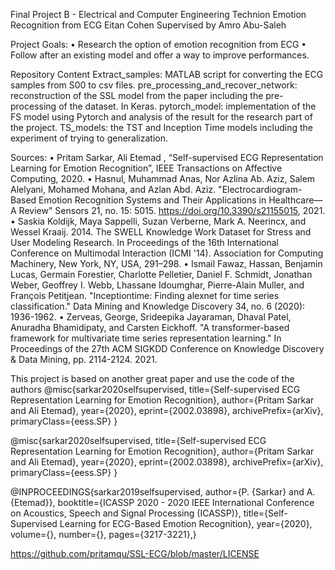 Final Project B - Electrical and Computer Engineering Technion
Emotion Recognition from ECG
Eitan Cohen
Supervised by Amro Abu-Saleh

Project Goals:
•	Research the option of emotion recognition from ECG
•	Follow after an existing model and offer a way to improve performances.

Repository Content
Extract_samples: MATLAB script for converting the ECG samples from S00 to csv files.
pre_processing_and_recover_network:  reconstruction of the  SSL model from the paper including the pre-processing of the dataset. In Keras.
pytorch_model: implementation of the FS model using Pytorch and analysis of the result  for the research part of the project.
TS_models: the TST and Inception Time models including the experiment of trying to generalization.


Sources:
•	Pritam Sarkar, Ali Etemad , “Self-supervised ECG Representation Learning for Emotion Recognition”, IEEE Transactions on Affective Computing, 2020.
•	Hasnul, Muhammad Anas, Nor Azlina Ab. Aziz, Salem Alelyani, Mohamed Mohana, and Azlan Abd. Aziz. "Electrocardiogram-Based Emotion Recognition Systems and Their Applications in Healthcare—A Review" Sensors 21, no. 15: 5015. https://doi.org/10.3390/s21155015, 2021.
•	Saskia Koldijk, Maya Sappelli, Suzan Verberne, Mark A. Neerincx, and Wessel Kraaij. 2014. The SWELL Knowledge Work Dataset for Stress and User Modeling Research. In Proceedings of the 16th International Conference on Multimodal Interaction (ICMI '14). Association for Computing Machinery, New York, NY, USA, 291–298. 
•	Ismail Fawaz, Hassan, Benjamin Lucas, Germain Forestier, Charlotte Pelletier, Daniel F. Schmidt, Jonathan Weber, Geoffrey I. Webb, Lhassane Idoumghar, Pierre-Alain Muller, and François Petitjean. "Inceptiontime: Finding alexnet for time series classification." Data Mining and Knowledge Discovery 34, no. 6 (2020): 1936-1962.
•	Zerveas, George, Srideepika Jayaraman, Dhaval Patel, Anuradha Bhamidipaty, and Carsten Eickhoff. "A transformer-based framework for multivariate time series representation learning." In Proceedings of the 27th ACM SIGKDD Conference on Knowledge Discovery & Data Mining, pp. 2114-2124. 2021.

This project is based on another great paper and use the code of the authors
@misc{sarkar2020selfsupervised,
    title={Self-supervised ECG Representation Learning for Emotion Recognition},
    author={Pritam Sarkar and Ali Etemad},
    year={2020},
    eprint={2002.03898},
    archivePrefix={arXiv},
    primaryClass={eess.SP}
}

@misc{sarkar2020selfsupervised,
    title={Self-supervised ECG Representation Learning for Emotion Recognition},
    author={Pritam Sarkar and Ali Etemad},
    year={2020},
    eprint={2002.03898},
    archivePrefix={arXiv},
    primaryClass={eess.SP}
}

@INPROCEEDINGS{sarkar2019selfsupervised,
  author={P. {Sarkar} and A. {Etemad}},
  booktitle={ICASSP 2020 - 2020 IEEE International Conference on Acoustics, Speech and Signal Processing (ICASSP)}, 
  title={Self-Supervised Learning for ECG-Based Emotion Recognition}, 
  year={2020},
  volume={},
  number={},
  pages={3217-3221},}
  
  https://github.com/pritamqu/SSL-ECG/blob/master/LICENSE
